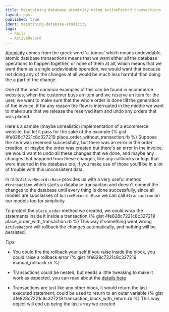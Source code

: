 ```yaml
---
title: Maintaining database atomicity using ActiveRecord transactions
layout: post
published: true
ident: maintining-database-atomicity
tags:
  - Rails
  - ActiveRecord
---
```

[Atomicity][atomicity-wiki] comes from the greek word 'a-tomos' which means
undevidable, atomic database transactions means that we want either all the
database operations to happen together, or none of them at all, which means that
we want them as a single undevidable operation, we would want that because not
doing any of the changes at all would be much less harmful than doing the a
part of the change.
<!-- more -->
One of the most common examples of this can be found in ecommerce websites, when
the customer buys an item and we reserve an item for the user, we want to make
sure that the whole order is done till the generation of the invoice, if for any
reason the flow is interrupted in the middle we want to make sure that we
release the reserved item and undo any orders that was placed.

Here's a sample (maybe unrealistic) implementation of a ecommerce website, but
let it pass for the sake of the example
{% gist 4fe828c7221c8c327219 place_order_without_transaction.rb %}
Suppose the item was reserved successfully, but there was an error in the order
creation, or maybe the order was created but there's an error in the invoice, we
would want to undo all these changes that we done, and maybe any changes that
happend from these changes, like any callbacks or logs that were inserted in the
database too, if you make use of those you'll be in a lot of trouble with this
unconsistent data.

In rails `ActiveRecord::Base` provides us with a very useful method
`#transaction` which starts a database transaction and doesn't commit the
changes to the database until every thing is done successfully, since all models
are subclasses of `ActiveRecord::Base` we can call `#transaction` on our models
too for simplicity.

To protect the `place_order` method we created, we could wrap the statements
inside it inside a transaction
{% gist 4fe828c7221c8c327219 place_order_with_transaction.rb %}
This way if something went wrong `ActiveRecord` will rollback the changes
automatically, and nothing will be persisted.

*Tips:*

  - You could fire the rollback your self if you raise inside the block, you
    could raise a rollback error
    {% gist 4fe828c7221c8c327219 manual_rollback.rb %}


  - Transactions could be nested, but needs a little tweaking to make it work as
    expected, you can read about the [details here][nested-transactions]

  - Transactions are just like any other block, it would return the last executed
    statement, could be used to return to an outer variable
      {% gist 4fe828c7221c8c327219 transaction_block_with_return.rb %}
    This way object will end up being the last array we created



[atomicity-wiki]: https://en.wikipedia.org/wiki/Atomicity_%28database_systems
[nested-transactions]: http://api.rubyonrails.org/classes/ActiveRecord/Transactions/ClassMethods.html
